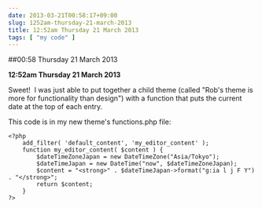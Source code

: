 ```yaml
---
date: 2013-03-21T00:58:17+09:00
slug: 1252am-thursday-21-march-2013
title: 12:52am Thursday 21 March 2013
tags: [ "my code" ]
---
```


##00:58 Thursday 21 March 2013

**12:52am Thursday 21 March 2013**

Sweet!  I was just able to put together a child theme (called "Rob's theme is more for functionality than design") with a function that puts the current date at the top of each entry.

This code is in my new theme's functions.php file:

    
    <?php
        add_filter( 'default_content', 'my_editor_content' );
        function my_editor_content( $content ) {
            $dateTimeZoneJapan = new DateTimeZone("Asia/Tokyo");
            $dateTimeJapan = new DateTime("now", $dateTimeZoneJapan);
            $content = "<strong>" . $dateTimeJapan->format("g:ia l j F Y") . "</strong>";
            return $content;
        }
    ?>
